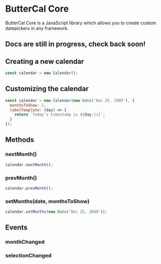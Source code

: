 # ButterCal Core

ButterCal Core is a JavaScript library which allows you to create custom datepickers in any framework.

## Docs are still in progress, check back soon!

## Creating a new calendar

```javascript
const calendar = new Calendar();
```

## Customizing the calendar

```javascript
const calendar = new Calendar(new Date('Dec 25, 1995'), {
  monthsToShow: 2,
  labelTemplate: (day) => {
    return `Today's timestamp is ${day.ts}`;
  }
});
```

## Methods

### nextMonth()

```javascript
calendar.nextMonth();
```

### prevMonth()

```javascript
calendar.prevMonth();
```

### setMonths(date, monthsToShow)

```javascript
calendar.setMonths(new Date('Dec 25, 2040'));
```


## Events

### monthChanged

### selectionChanged